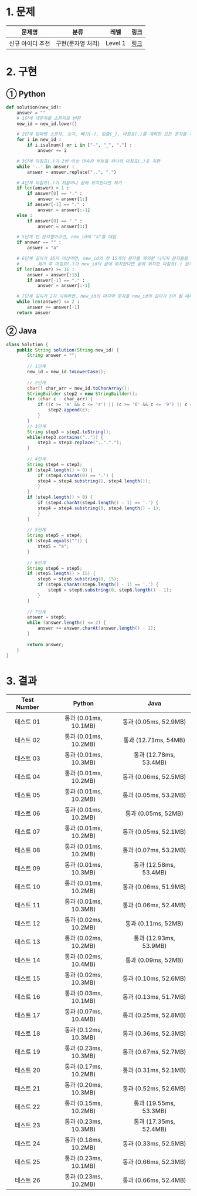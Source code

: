 # 1. 문제
|문제명|분류|레벨|링크|
|:--:|:--:|:--:|:--:|
|신규 아이디 추천|구현(문자열 처리)|Level 1|[링크](https://programmers.co.kr/learn/courses/30/lessons/72410)|
# 2. 구현
## ① Python
```python
def solution(new_id):
    answer = ""
    # 1단계 대문자를 소문자로 변환
    new_id = new_id.lower()

    # 2단계 알파벳 소문자, 숫자, 빼기(-), 밑줄(_), 마침표(.)를 제외한 모든 문자를 제거
    for i in new_id :
        if i.isalnum() or i in ["-", "_", "."] :
            answer += i

    # 3단계 마침표(.)가 2번 이상 연속된 부분을 하나의 마침표(.)로 치환
    while '..' in answer :
        answer = answer.replace("..", ".")

    # 4단계 마침표(.)가 처음이나 끝에 위치한다면 제거
    if len(answer) > 1 :
        if answer[0] == "." :
            answer = answer[1:]
        if answer[-1] == "." :
            answer = answer[:-1]
    else :
        if answer[0] == "." :
            answer = answer[1:]

    # 5단계 빈 문자열이라면, new_id에 "a"를 대입
    if answer == "" :
        answer = "a"

    # 6단계 길이가 16자 이상이면, new_id의 첫 15개의 문자를 제외한 나머지 문자들을 모두 제거
    #       제거 후 마침표(.)가 new_id의 끝에 위치한다면 끝에 위치한 마침표(.) 문자를 제거
    if len(answer) >= 16 :
        answer = answer[:15]
        if answer[-1] == "." :
            answer = answer[:-1]

    # 7단계 길이가 2자 이하라면, new_id의 마지막 문자를 new_id의 길이가 3이 될 때까지 반복
    while len(answer) <= 2 :
        answer += answer[-1]
    return answer
```
## ② Java
```java
class Solution {
    public String solution(String new_id) {
        String answer = "";
		
		// 1단계
		new_id = new_id.toLowerCase();
		
		// 2단계
		char[] char_arr = new_id.toCharArray();
		StringBuilder step2 = new StringBuilder();
		for (char c : char_arr) {
			if ((c >= 'a' && c <= 'z') || (c >= '0' && c <= '9') || c == '-' || c == '_' || c == '.') {
				step2.append(c);
			}
		}
		// 3단계
		String step3 = step2.toString();
		while(step3.contains("..")) {
			step3 = step3.replace("..",".");
		}
		
		// 4단계
		String step4 = step3;
		if (step4.length() > 0) {
		    if (step4.charAt(0) == '.') {
			step4 = step4.substring(1, step4.length());
		    }
		}
		if (step4.length() > 0) {
		    if (step4.charAt(step4.length() - 1) == '.') {
			step4 = step4.substring(0, step4.length() - 1);
		    }
		}
        
		// 5단계
		String step5 = step4;
		if (step4.equals("")) {
			step5 = "a";
		}
		
		// 6단계
		String step6 = step5;
		if (step5.length() > 15) {
			step6 = step6.substring(0, 15);
			if (step6.charAt(step6.length() - 1) == '.') {
				step6 = step6.substring(0, step6.length() - 1);
			}
		}
		
		// 7단계
		answer = step6;
		while (answer.length() <= 2) {
			answer += answer.charAt(answer.length() - 1);
		}
        
        return answer;
    }
}
```
# 3. 결과
|Test Number|Python|Java|
|:--:|:--:|:--:|
|테스트 01|통과 (0.01ms, 10.1MB)|통과 (0.05ms, 52.9MB)|
|테스트 02|통과 (0.01ms, 10.2MB)|통과 (12.71ms, 54MB)|
|테스트 03|통과 (0.01ms, 10.3MB)|통과 (12.78ms, 53.4MB)|
|테스트 04|통과 (0.01ms, 10.2MB)|통과 (0.06ms, 52.5MB)|
|테스트 05|통과 (0.01ms, 10.2MB)|통과 (0.05ms, 53.2MB)|
|테스트 06|통과 (0.01ms, 10.2MB)|통과 (0.05ms, 52MB)|
|테스트 07|통과 (0.01ms, 10.2MB)|통과 (0.05ms, 52.1MB)|
|테스트 08|통과 (0.01ms, 10.2MB)|통과 (0.07ms, 53.2MB)|
|테스트 09|통과 (0.01ms, 10.3MB)|통과 (12.58ms, 53.4MB)|
|테스트 10|통과 (0.01ms, 10.2MB)|통과 (0.06ms, 51.9MB)|
|테스트 11|통과 (0.01ms, 10.3MB)|통과 (0.06ms, 52.4MB)|
|테스트 12|통과 (0.02ms, 10.2MB)|통과 (0.11ms, 52MB)|
|테스트 13|통과 (0.02ms, 10.2MB)|통과 (12.93ms, 53.9MB)|
|테스트 14|통과 (0.02ms, 10.4MB)|통과 (0.09ms, 52MB)|
|테스트 15|통과 (0.02ms, 10.3MB)|통과 (0.10ms, 52.6MB)|
|테스트 16|통과 (0.03ms, 10.1MB)|통과 (0.13ms, 51.7MB)|
|테스트 17|통과 (0.07ms, 10.4MB)|통과 (0.25ms, 52.8MB)|
|테스트 18|통과 (0.12ms, 10.3MB)|통과 (0.36ms, 52.3MB)|
|테스트 19|통과 (0.23ms, 10.3MB)|통과 (0.67ms, 52.7MB)|
|테스트 20|통과 (0.17ms, 10.2MB)|통과 (0.31ms, 52.1MB)|
|테스트 21|통과 (0.20ms, 10.3MB)|통과 (0.52ms, 52.6MB)|
|테스트 22|통과 (0.15ms, 10.2MB)|통과 (19.55ms, 53.3MB)|
|테스트 23|통과 (0.23ms, 10.3MB)|통과 (17.35ms, 52.4MB)|
|테스트 24|통과 (0.18ms, 10.2MB)|통과 (0.33ms, 52.5MB)|
|테스트 25|통과 (0.23ms, 10.1MB)|통과 (0.66ms, 52.3MB)|
|테스트 26|통과 (0.23ms, 10.2MB)|통과 (0.66ms, 52.4MB)|
#
